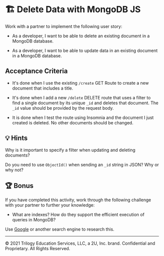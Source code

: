 # 🏗️ Delete Data with MongoDB JS

Work with a partner to implement the following user story:

* As a developer, I want to be able to delete an existing document in a MongoDB database. 

* As a developer, I want to be able to update data in an existing document in a MongoDB database. 

## Acceptance Criteria

* It's done when I use the existing `/create` GET Route to create a new document that includes a title.

* It's done when I add a new `/delete` DELETE route that uses a filter to find a single document by its unique `_id` and deletes that document. The `_id` value should be provided by the request body.

* It is done when I test the route using Insomnia and the document I just created is deleted. No other documents should be changed.

## 💡 Hints

Why is it important to specify a filter when updating and deleting documents? 

Do you need to use `ObjectId()` when sending an `_id` string in JSON? Why or why not? 

## 🏆 Bonus

If you have completed this activity, work through the following challenge with your partner to further your knowledge:

* What are indexes? How do they support the efficient execution of queries in MongoDB?

Use [Google](https://www.google.com) or another search engine to research this.

---
© 2021 Trilogy Education Services, LLC, a 2U, Inc. brand. Confidential and Proprietary. All Rights Reserved.
